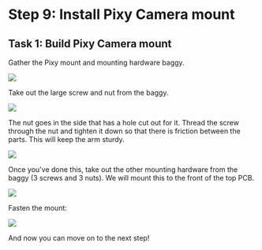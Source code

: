 # Step 9: Install Pixy Camera mount

## Task 1: Build Pixy Camera mount

Gather the Pixy mount and mounting hardware baggy.

![](../../.gitbook/assets/IMG\_6036.JPEG)

Take out the large screw and nut from the baggy.&#x20;

![](../../.gitbook/assets/IMG\_6037.JPEG)

The nut goes in the side that has a hole cut out for it. Thread the screw through the nut and tighten it down so that there is friction between the parts. This will keep the arm sturdy.

![](../../.gitbook/assets/IMG\_6041.JPEG)

Once you've done this, take out the other mounting hardware from the baggy (3 screws and 3 nuts). We will mount this to the front of the top PCB.

![](../../.gitbook/assets/IMG\_6043.JPEG)

Fasten the mount:

![](../../.gitbook/assets/IMG\_6044.JPEG)

And now you can move on to the next step!
